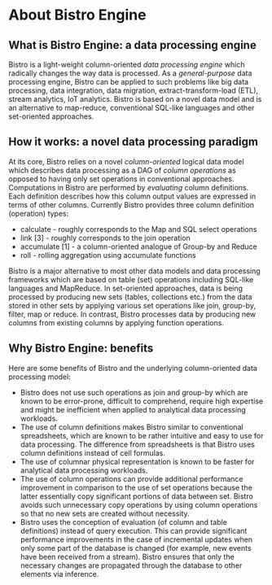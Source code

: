 # About Bistro Engine

## What is Bistro Engine: a data processing engine

Bistro is a light-weight column-oriented *data processing engine* which radically changes the way data is processed. As a *general-purpose* data processing engine, Bistro can be applied to such problems like big data processing, data integration, data migration, extract-transform-load (ETL), stream analytics, IoT analytics. Bistro is based on a novel data model and is an alternative to map-reduce, conventional SQL-like languages and other set-oriented approaches.

## How it works: a novel data processing paradigm

At its core, Bistro relies on a novel *column-oriented* logical data model which describes data processing as a DAG of *column operations* as opposed to having only set operations in conventional approaches. Computations in Bistro are performed by *evaluating* column definitions. Each definition describes how this column output values are expressed in terms of other columns. Currently Bistro provides three column definition (operation) types:

* calculate - roughly corresponds to the Map and SQL select operations
* link [3] - roughly corresponds to the join operation
* accumulate [1] - a column-oriented analogue of Group-by and Reduce
* roll - rolling aggregation using accumulate functions

Bistro is a major alternative to most other data models and data processing frameworks which are based on table (set) operations including SQL-like languages and MapReduce. In set-oriented approaches, data is being processed by producing new sets (tables, collections etc.) from the data stored in other sets by applying various set operations like join, group-by, filter, map or reduce. In contrast, Bistro processes data by producing new columns from existing columns by applying function operations.

## Why Bistro Engine: benefits

Here are some benefits of Bistro and the underlying column-oriented data processing model:

* Bistro does not use such operations as join and group-by which are known to be error-prone, difficult to comprehend, require high expertise and might be inefficient when applied to analytical data processing workloads.
* The use of column definitions makes Bistro similar to conventional spreadsheets, which are known to be rather intuitive and easy to use for data processing. The difference from spreadsheets is that Bistro uses column definitions instead of cell formulas.
* The use of columnar physical representation is known to be faster for analytical data processing workloads.
* The use of column operations can provide additional performance improvement in comparison to the use of set operations because the latter essentially copy significant portions of data between set. Bistro avoids such unnecessary copy operations by using column operations so that no new sets are created without necessity.
* Bistro uses the conception of evaluation (of column and table definitions) instead of query execution. This can provide significant performance improvements in the case of incremental updates when only some part of the database is changed (for example, new events have been received from a stream). Bistro ensures that only the necessary changes are propagated through the database to other elements via inference.
